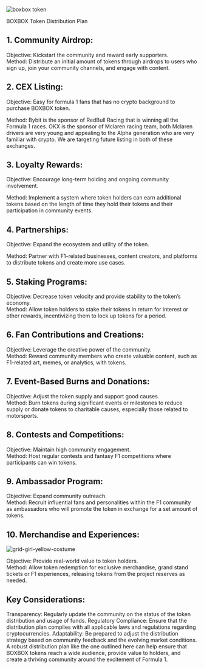 ![boxbox token](https://github.com/starsseed/memetoken/assets/146839166/f41406c9-0a19-409c-9c0d-b38cfaff58da)



BOXBOX Token Distribution Plan
## 1. Community Airdrop:

Objective: Kickstart the community and reward early supporters. <br>
Method: Distribute an initial amount of tokens through airdrops to users who sign up, join your community channels, and engage with content.
## 2. CEX Listing:

Objective: Easy for formula 1 fans that has no crypto background to purchase BOXBOX token. <Br>

Method: Bybit is the sponsor of RedBull Racing that is winning all the Formula 1 races. OKX is the sponsor of Mclaren racing team, both Mclaren drivers are very young and appealing to the Alpha generation who are very familiar with crypto. We are targeting future listing in both of these exchanges. 


## 3. Loyalty Rewards:

Objective: Encourage long-term holding and ongoing community involvement. <br>

Method: Implement a system where token holders can earn additional tokens based on the length of time they hold their tokens and their participation in community events.
## 4. Partnerships:

Objective: Expand the ecosystem and utility of the token. <br>

Method: Partner with F1-related businesses, content creators, and platforms to distribute tokens and create more use cases.
## 5. Staking Programs:

Objective: Decrease token velocity and provide stability to the token’s economy. <Br>
Method: Allow token holders to stake their tokens in return for interest or other rewards, incentivizing them to lock up tokens for a period.
## 6. Fan Contributions and Creations:

Objective: Leverage the creative power of the community. <br>
Method: Reward community members who create valuable content, such as F1-related art, memes, or analytics, with tokens.
## 7. Event-Based Burns and Donations:

Objective: Adjust the token supply and support good causes. <br>
Method: Burn tokens during significant events or milestones to reduce supply or donate tokens to charitable causes, especially those related to motorsports.
## 8. Contests and Competitions:

Objective: Maintain high community engagement. <br>
Method: Host regular contests and fantasy F1 competitions where participants can win tokens.
## 9. Ambassador Program:

Objective: Expand community outreach. <br>
Method: Recruit influential fans and personalities within the F1 community as ambassadors who will promote the token in exchange for a set amount of tokens.
## 10. Merchandise and Experiences:
![grid-girl-yellow-costume](https://github.com/starsseed/memetoken/assets/146839166/0bbe11da-fcc9-4c6c-8e5a-dfd8200ad831)

Objective: Provide real-world value to token holders. <br>
Method: Allow token redemption for exclusive merchandise, grand stand tickets or F1 experiences, releasing tokens from the project reserves as needed.
## Key Considerations:
Transparency: Regularly update the community on the status of the token distribution and usage of funds.
Regulatory Compliance: Ensure that the distribution plan complies with all applicable laws and regulations regarding cryptocurrencies.
Adaptability: Be prepared to adjust the distribution strategy based on community feedback and the evolving market conditions.
A robust distribution plan like the one outlined here can help ensure that BOXBOX tokens reach a wide audience, provide value to holders, and create a thriving community around the excitement of Formula 1.






